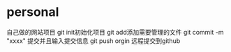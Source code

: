 # personal
自己做的网站项目
git init初始化项目
git add添加需要管理的文件
git commit -m "xxxx"  提交并且输入提交信息
git push orgin  远程提交到github
